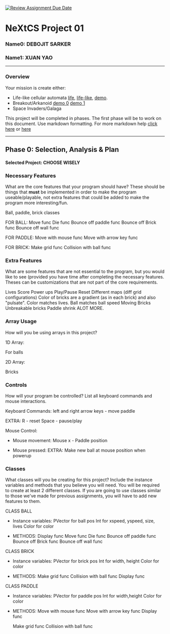 [![Review Assignment Due Date](https://classroom.github.com/assets/deadline-readme-button-22041afd0340ce965d47ae6ef1cefeee28c7c493a6346c4f15d667ab976d596c.svg)](https://classroom.github.com/a/2bl0h1Mb)
# NeXtCS Project 01
### Name0: DEBOJIT SARKER
### Name1: XUAN YAO
---

### Overview
Your mission is create either:
- Life-like cellular automata [life](https://en.wikipedia.org/wiki/Conway%27s_Game_of_Life), [life-like](https://en.wikipedia.org/wiki/Life-like_cellular_automaton), [demo](https://www.netlogoweb.org/launch#https://www.netlogoweb.org/assets/modelslib/Sample%20Models/Computer%20Science/Cellular%20Automata/Life.nlogo).
- Breakout/Arkanoid [demo 0](https://elgoog.im/breakout/)  [demo 1](https://www.crazygames.com/game/atari-breakout)
- Space Invaders/Galaga

This project will be completed in phases. The first phase will be to work on this document. Use markdown formatting. For more markdown help [click here](https://github.com/adam-p/markdown-here/wiki/Markdown-Cheatsheet) or [here](https://docs.github.com/en/get-started/writing-on-github/getting-started-with-writing-and-formatting-on-github/basic-writing-and-formatting-syntax)


---

## Phase 0: Selection, Analysis & Plan

#### Selected Project: CHOOSE WISELY

### Necessary Features
What are the core features that your program should have? These should be things that __must__ be implemented in order to make the program useable/playable, not extra features that could be added to make the program more interesting/fun.

Ball, paddle, brick classes

FOR BALL:
Move func
Die func
Bounce off paddle func
Bounce off Brick func
Bounce off wall func

FOR PADDLE:
Move with mouse func
Move with arrow key func

FOR BRICK:
Make grid func
Collision with ball func


### Extra Features
What are some features that are not essential to the program, but you would like to see (provided you have time after completing the necessary features. Theses can be customizations that are not part of the core requirements.

Lives
Score
Power ups
Play/Pause
Reset
Different maps (diff grid configurations)
Color of bricks are a gradient (as in each brick) and also "pulsate". Color matches lives.
Ball matches ball speed
Moving Bricks
Unbreakable bricks
Paddle shrink
ALOT MORE.

### Array Usage
How will you be using arrays in this project?

1D Array:

For balls

2D Array:

Bricks


### Controls
How will your program be controlled? List all keyboard commands and mouse interactions.

Keyboard Commands:
left and right arrow keys - move paddle

EXTRA:
R - reset
Space - pause/play

Mouse Control:
- Mouse movement:
  Mouse x - Paddle position
  
- Mouse pressed:
  EXTRA:
  Make new ball at mouse position when powerup


### Classes
What classes will you be creating for this project? Include the instance variables and methods that you believe you will need. You will be required to create at least 2 different classes. If you are going to use classes similar to those we've made for previous assignments, you will have to add new features to them.

CLASS BALL

- Instance variables:
PVector for ball pos
Int for xspeed, yspeed, size, lives
Color for color

- METHODS:
  Display func
  Move func
  Die func
  Bounce off paddle func
  Bounce off Brick func
  Bounce off wall func

CLASS BRICK

- Instance variables:
  PVector for brick pos
  Int for width, height
  Color for color

- METHODS:
  Make grid func
  Collision with ball func
  Display func

CLASS PADDLE


- Instance variables:
  PVector for paddle pos
  Int for width,height
  Color for color


- METHODS:
  Move with mouse func
  Move with arrow key func
  Display func
  
  
  Make grid func
  Collision with ball func
